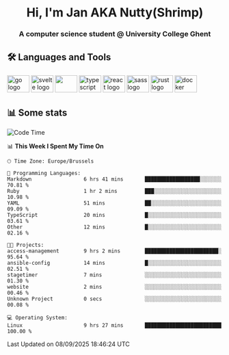<h1 align="center">Hi, I'm Jan AKA Nutty(Shrimp)</h1>
<h3 align="center">A computer science student @ University College Ghent</h3>

<h2 align="left">🛠️ Languages and Tools</h2>

###

<div align="left">
  <img src="https://cdn.jsdelivr.net/gh/devicons/devicon/icons/go/go-original.svg" height="40" width="52" alt="go logo"  />
  <img src="https://cdn.jsdelivr.net/gh/devicons/devicon@latest/icons/svelte/svelte-original.svg"  height="40" width="52" alt="svelte logo" />
  <img src="https://cdn.jsdelivr.net/gh/devicons/devicon@latest/icons/tailwindcss/tailwindcss-original.svg" height="40" width="52" />
  <img src="https://cdn.jsdelivr.net/gh/devicons/devicon/icons/typescript/typescript-original.svg" height="40" width="52" alt="typescript logo"  />
  <img src="https://cdn.jsdelivr.net/gh/devicons/devicon/icons/react/react-original.svg" height="40" width="52" alt="react logo"  />
  <img src="https://cdn.jsdelivr.net/gh/devicons/devicon/icons/sass/sass-original.svg" height="40" width="52" alt="sass logo"  />
  <img src="https://cdn.jsdelivr.net/gh/devicons/devicon@latest/icons/rust/rust-original.svg" height="40" width="52" alt="rust logo" />
  <img src="https://cdn.jsdelivr.net/gh/devicons/devicon/icons/docker/docker-original.svg" height="40" width="52" alt="docker logo"  />
</div>

<h2>📊 Some stats</h2>

<!--START_SECTION:waka-->
![Code Time](http://img.shields.io/badge/Code%20Time-6%2C291%20hrs%2047%20mins-blue)

📊 **This Week I Spent My Time On** 

```text
🕑︎ Time Zone: Europe/Brussels

💬 Programming Languages: 
Markdown                 6 hrs 41 mins       ██████████████████░░░░░░░   70.81 % 
Ruby                     1 hr 2 mins         ███░░░░░░░░░░░░░░░░░░░░░░   10.98 % 
YAML                     51 mins             ██░░░░░░░░░░░░░░░░░░░░░░░   09.09 % 
TypeScript               20 mins             █░░░░░░░░░░░░░░░░░░░░░░░░   03.61 % 
Other                    12 mins             █░░░░░░░░░░░░░░░░░░░░░░░░   02.16 % 

🐱‍💻 Projects: 
access-management        9 hrs 2 mins        ████████████████████████░   95.64 % 
ansible-config           14 mins             █░░░░░░░░░░░░░░░░░░░░░░░░   02.51 % 
stagetimer               7 mins              ░░░░░░░░░░░░░░░░░░░░░░░░░   01.30 % 
website                  2 mins              ░░░░░░░░░░░░░░░░░░░░░░░░░   00.46 % 
Unknown Project          0 secs              ░░░░░░░░░░░░░░░░░░░░░░░░░   00.08 % 

💻 Operating System: 
Linux                    9 hrs 27 mins       █████████████████████████   100.00 % 
```


 Last Updated on 08/09/2025 18:46:24 UTC
<!--END_SECTION:waka-->
